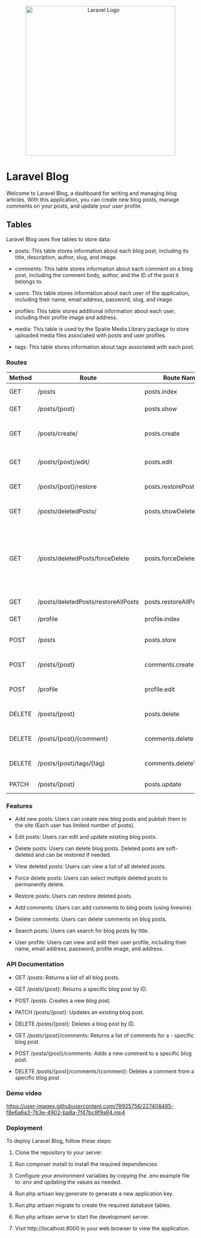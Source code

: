 <p align="center"><a href="https://laravel.com" target="_blank"><img src="https://raw.githubusercontent.com/laravel/art/master/logo-lockup/5%20SVG/2%20CMYK/1%20Full%20Color/laravel-logolockup-cmyk-red.svg" width="400" alt="Laravel Logo"></a></p>


# Laravel Blog

Welcome to Laravel Blog, a dashboard for writing and managing blog articles. With this application, you can create new blog posts, manage comments on your posts, and update your user profile.

## Tables
Laravel Blog uses five tables to store data:

* posts: This table stores information about each blog post, including its title, description, author, slug, and image.

* comments: This table stores information about each comment on a blog post, including the comment body, author, and the ID of the post it belongs to.

* users: This table stores information about each user of the application, including their name, email address, password, slug, and image.

* profiles: This table stores additional information about each user, including their profile image and address.

* media: This table is used by the Spatie Media Library package to store uploaded media files associated with posts and user profiles.

* tags: This table stores information about tags associated with each post.
### Routes 
| Method | Route | Route Name |Action |
| --- | --- | --- | --- |
| GET | /posts|posts.index | Get all posts |
| GET | /posts/{post}|posts.show|Get post by post ID|
| GET |/posts/create/|posts.create|Display form to create new post|
| GET | /posts/{post}/edit/|posts.edit|Display form to edit post|
|GET|/posts/{post}/restore|posts.restorePost|Restor Post by post ID|
| GET |/posts/deletedPosts/|posts.showDeletedPosts|Disply deleted posts|
| GET |/posts/deletedPosts/forceDelete|posts.forceDeleteAllPosts|Display Model to make user choose if he/she wants to force delete posts |
| GET |/posts/deletedPosts/restoreAllPosts|posts.restoreAllPosts|Restore all posts|
| GET |/profile|profile.index|Show user profile|
| POST | /posts| posts.store| Add post to Database |
| POST | /posts/{post} | comments.create | Add comment to post|
| POST | /profile | profile.edit  | Update user information|
| DELETE | /posts/{post} | posts.delete |Delete Post by post ID|
| DELETE |/posts/{post}/{comment}|comments.delete|Delete Comment from post|
|DELETE|/posts/{post}/tags/{tag}|comments.deleteTag|Delete Tage from post|
|PATCH|/posts/{post}|posts.update|Update Post|

### Features

- Add new posts: Users can create new blog posts and publish them to the site (Each user has limited number of posts).

- Edit posts: Users can edit and update existing blog posts.

- Delete posts: Users can delete blog posts. Deleted posts are soft-deleted and can be restored if needed.

- View deleted posts: Users can view a list of all deleted posts.

- Force delete posts: Users can select multiple deleted posts to permanently delete.

- Restore posts: Users can restore deleted posts.

- Add comments: Users can add comments to blog posts (using livewire).

- Delete comments: Users can delete comments on blog posts.

- Search posts: Users can search for blog posts by title.

- User profile: Users can view and edit their user profile, including their name, email address, password, profile image, and address.


### API Documentation
- GET /posts: Returns a list of all blog posts.

- GET /posts/{post}: Returns a specific blog post by ID.

- POST /posts: Creates a new blog post.
 
- PATCH /posts/{post}: Updates an existing blog post.
 
- DELETE /posts/{post}: Deletes a blog post by ID.
 
- GET /posts/{post}/comments: Returns a list of comments for a - specific blog post.
 
- POST /posts/{post}/comments: Adds a new comment to a specific blog post.

- DELETE /posts/{post}/comments/{comment}: Deletes a comment from a specific blog post
### Demo video


https://user-images.githubusercontent.com/78925756/227408495-f8e6a6a3-7b3e-4902-ba8a-7f47bc9f9a94.mp4





### Deployment
  To deploy Laravel Blog, follow these steps:

1. Clone the repository to your server.

2. Run composer install to install the required dependencies.

3. Configure your environment variables by copying the .env.example file to .env and updating the values as needed.

4. Run php artisan key:generate to generate a new application key.

5. Run php artisan migrate to create the required database tables.

6. Run php artisan serve to start the development server.

7. Visit http://localhost:8000 in your web browser to view the application.
